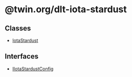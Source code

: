 # @twin.org/dlt-iota-stardust

## Classes

- [IotaStardust](classes/IotaStardust.md)

## Interfaces

- [IIotaStardustConfig](interfaces/IIotaStardustConfig.md)
